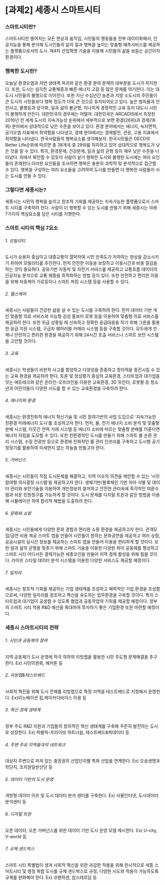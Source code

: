 # [과제2] 세종시 스마트시티

### **스마트시티란?**
스마트시티란 벌어지는 모든 현상과 움직임, 시민들의 행동들을 전부 데이터화해서, 인공지능을 통해 분석해 도시인들의 삶의 질과 행복을 높이는 맞춤형 예측서비스를 제공하는 플랫폼으로서의 도시. 제4차 산업혁명 기술을 이용해 시민들의 삶을 보듬는 공간이자 환경이다.  

### **행복한 도시란?**
오늘날 환경오염과 자연 생태계 파괴와 같은 환경 분야 문제의 대부분을 도시가 차지한다. 또한, 도시는 심각한 교통체증과 빠른 에너지 고갈 등 많은 문제를 야기한다. 이는 대도시 시민들의 불행으로 이어진다. 또한 지난 수십년간 농촌과 지방 소도시의 주민들이 큰 도시의 시민들보다 행복 정도가 더욱 큰 것으로 유지되어오고 있다. 높은 범죄율과 안전사고, 불평등과 양극화, 일과 삶의 불균형, 지나치게 경쟁적인 교육 등이 대도시 시민이 불행하게 만든다. 
대한민국의 경우에는 어떨까. 대한민국은 ARCADIS에서 측정한 2016년 전 세계 도시의 지속가능성 순위에서 세부적으로 보면 환경(26위)과 경제(18위) 분야에서 상대적으로 낮은 수준을 보이고 있다. 환경 분야에서는 에너지, 녹지면적, 공기오염 지표에서 취약함을 나타냈고, 경제 분야에서는 경제발전, 관광, 고용 지표에서 취약함을 나타냈다. 한국사람들의 행복요소를 생각해보자. 한국시민들은 OECD의 Better Life순위에 따르면 총 38개국 중 29위를 차지하고 있어 상대적으로 행복도가 낮은 것을 알 수 있다. 특히, 환경문제, 건강문제, 일과 삶의 균형 등이 매우 낮은 수준을 나타냈다. 
위에서 확인할 수 있듯이 사람이 살기 행복한 도시와 불행한 도시에는 여러 요인들이 존재한다.이러한 요인들을 조사하면 행복은 충분히 과학적 및 분석적으로 접근할 수 있다. 행복을 구성하는 여러 요소들을 고려하여 도시를 만들면 더 행복한 사람들이 사는 도시를 만들 수 있다. 

### 그렇다면 세종시는?
세종시는 시민의 행복을 높이고 창조적 기회를 제공하는 지속가능한 플랫폼으로서 스마트 시티를 구축하려 한다. 사람이 더 행복할 수 있는 도시를 만들기 위해 세종시는 아래 7가지의 핵심요소를 담은 시티를 지향한다. 

### 스마트 시티의 핵심 7요소
###### 1.	모빌리티  
도시가 승용차 중심이고 대중교통이 열악하여 시민 만족도가 저하하는 현상을 감소시키기 위하여 모빌리티를 추진한다. 먼저 안전한 이동을 보장하고 이동시간과 비용 절감을 하는 것이 중요하다. 공유기반 자동차 및 자전거 서비스를 제공하고 교통흐름 데이터의 인공지능 분석으로 교통 체증을 최적화하는 방법 등이 있다. 또한 안전하고 편리한 이동을 위해 자동제어 가로등이나 스마트 파킹 시스템 등을 사용할 수 있다.   
###### 2.	헬스케어  
세종시는 사람들이 건강한 삶을 살 수 있는 도시를 구축하려 한다. 먼저 데이터 기반 개인 맞춤형 의료 서비스와 지능형 감성 돌보미 로봇 등을 이용하여 맞춤형 의료 서비스를 제공하려 한다. 또한 위급 상황일 때 신속하고 정확한 응급대응을 하기 위해 그론을 활용한 응급 지원 시스템, 구급차 웨어러블 카메라 시스템 등을 구축할 것이다. 모두에게 언제나 안전하고 편리한 환경을 제공하기 위해 24시간 호출 서비스나 스마트 보안 시스템을 고안할 것이다.   
###### 3.	교육  
세종시는 학생들이 비판적 사고를 함양하고 다양성을 존중하고 창의력을 증진시킬 수 있는 교육 환경을 제공하려 한다. 토론 및 정성평가 중심의 교육환경, 스타트업과 대기업을 잇는 에듀테크와 같은 온라인-오프라인을 이용한 교육환경, 3D 프린터, 로봇팔 등 청소년과 어린이들이 다양한 시도를 할 수 있는 교육환경을 구축하려 한다.   
###### 4.	에너지와 환경  
세종시는 환경친화적 에너지 혁신기술 및 시민 참여기반의 사업 도입으로 ‘지속가능한 친환경 미래에너지 도시’를 조성하고자 한다. 먼저, 물, 전기 에너지 소비 분석 및 맞춤형 분배 시스템, 이웃간 전력 거래 시스템 등 에너지 소비에 따르는 맞춤형 분배를 이룬다면 에너지 자립을 도모할 수 있다. 또한 친환경적인 도시를 만들기 위해 스마트 물 순환 관리 시스템, 수질 전광판 등으로 환경에 친화적인 물 관리 인프라를 구축하고 도시형 공기 청정기를 활용하여 미세먼지 없는 하늘을 만들고자 한다.   
###### 5.	거버넌스  
세종시는 시민들이 직접 도시문제를 해결하고, 지역 이슈의 의견을 제안할 수 있는 ‘시민 참여형 의사결정 시스템’을 제공하고자 한다. 생체기반/블록체인 기반 자아 식별 및 데이터 관리와 보안기술을 이용하여 개인정보의 철저하고 안전한 관리속에 즉각적인 여론수렴과 쉬운 민원청구를 가능하게 할 것이다. 도시 문제를 디지털 트윈과 같은 방법을 이용해 시뮬레이션 하여 합리적 해법을 도출하려 한다.    
###### 6.	문화와 쇼핑  
세종시는 시민들에게 다양한 문화 경험과 편리한 쇼핑 환경을 제공하고자 한다. 관객모집/공연 비용 제공 스마트 앱을 만들어 시민들이 원하는 문화공연을 제공하고 여러 상점, 공공시설의 실시간 정보를 제공하는 스마트 앱을 만들어 이용을 편리하게 할 것이다. 또한 일과 삶의 균형을 맞추기 위해 스마트 기술을 이용한 다양한 취미 공동체를 형성하고 스마트 시티 어디서든 결제가능한 세종코인을 만들어 지역 경제 활성을 위해 힘쓸 것이다. 라이프 스타일 데이터 분석 시스템을 이용한 다양한 서비스도 제공할 예정이다.   
###### 7.	일자리  
세종시는 창조적 기회를 제공하는 기업 생태계를 조성하고 매력적인 기업 환경을 조성함으로써, 다양한 일자리를 창조하고 혁신을 유도하는 업무환경을 구축할 것이다. 특히 스타트업과 대기업이 공생할 수 있도록 협업과 공동작업의 기회를 제공할 예정이다. 정부의 스마트 시티 적용 R&D 예산을 확대하여 투자하기 좋은 기업환경 또한 마련할 예정이다.   
### 세종시 스마트시티의 전략
###### 1.	시민과 공동체의 참여  
지역 공동체가 도시 운영에 적극 여하여 리빙랩을 활용한 시민 주도형 문제해결을 추구한다. Ex) 시민의원회, 해커톤 등  
###### 2.	리빙랩&테스트베드  
사회적 혁진을 위해 도시 전체를 리빙랩으로 특정 지역을 테스트베드로 지정해서 운영한다.  Ex)이노베이션 짐,메이커디바이스 이용 등  
###### 3.	혁신 경제 생태계  
정부 주도 R&D 지원과 기업들의 창의적인 혁신 생태계를 구축해 꾸준히 발전하는 도시로 성장한다. Ex) 퍼블릭-프라이빗 파트너쉽, 테스트베드&빅데이터 등  
###### 4.	주변 주요 지역들과의 네트워크  
대상지 주변으로 퍼져 있는 충정권의 산업단지별 특화 산업을 연계한다. Ex) 오송생명과학단지, 조치원일반산단 등  
###### 5.	데이터 기반의 도시 운영  
개방형 데이터 어프 및 도시 데이터 분석 센터를 구축한다. Ex) 사물인터넷, 도시데이터 분석센터 등  
###### 6.	디지털 트윈  
오픈 데이터, 오픈 거버넌스를 위한 데이터 기반 도시 운영 모델 제시한다. Ex) U-city, V-world 등  
###### 7.	규제 샌드박스  
스마트 시티 특별법이 생겨 사회적 혁신을 위한 과감한 적용을 위해 한시적으로 세종 스마트시티 및 행정 복합 도시를 규제 샌드박스로 규정, 다양한 시도와 적용이 가능하도록 규제를 완화해야 한다. Ex) 코펜하겐, 암스테르담 등  

